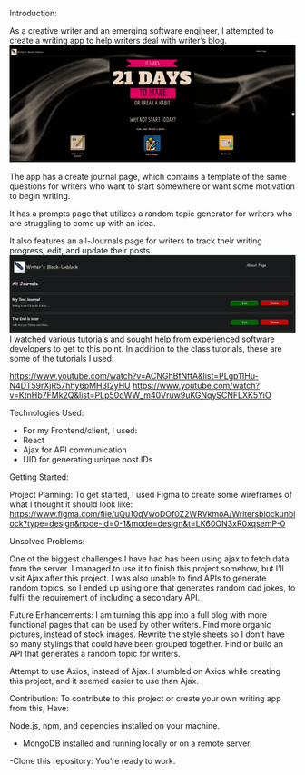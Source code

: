 Introduction:

As a creative writer and an emerging software engineer, I attempted to create a writing app to help writers deal with writer’s blog. ![Alt text](image.png)

The app has a create journal page, which contains a template of the same questions for writers who want to start somewhere or want some motivation to begin writing.

It has a prompts page that utilizes a random topic generator for writers who are struggling to come up with an idea.

It also features an all-Journals page for writers to track their writing progress, edit, and update their posts.
![`Alt text`](image-1.png)
I watched various tutorials and sought help from experienced software developers to get to this point. 
In addition to the class tutorials, these are some of the tutorials I used:

https://www.youtube.com/watch?v=ACNGhBfNftA&list=PLgp11Hu-N4DT59rXjR57hhy6pMH3I2yHU
https://www.youtube.com/watch?v=KtnHb7FMk2Q&list=PLp50dWW_m40Vruw9uKGNqySCNFLXK5YiO

Technologies Used:
-  For my Frontend/client, I used:
  - React
  - Ajax for API communication
  - UID for generating unique post IDs

Getting Started:

Project Planning: To get started, I used Figma to create some wireframes of what I thought it should look like:
https://www.figma.com/file/uQu10qVwoDOf0Z2WRVkmoA/Writersblockunblock?type=design&node-id=0-1&mode=design&t=LK60ON3xR0xqsemP-0

Unsolved Problems: 

One of the biggest challenges I have had has been using ajax to fetch data from the server.
I managed to use it to finish this project somehow, but I’ll visit Ajax after this project.
I was also unable to find APIs to generate random topics, so I ended up using one that generates random dad jokes, to fulfil the requirement of including a secondary API.

Future Enhancements:
I am turning this app into a full blog with more functional pages that can be used by other writers.
Find more organic pictures, instead of stock images.
Rewrite the style sheets so I don’t have so many stylings that could have been grouped together.
Find or build an API that generates a random topic for writers.

Attempt to use Axios, instead of Ajax. 
I stumbled on Axios while creating this project, and it seemed easier to use than Ajax.

Contribution:
To contribute to this project or create your own writing app from this,
Have:

 Node.js, npm, and depencies installed on your machine.
- MongoDB installed and running locally or on a remote server.

-Clone this repository:
You’re ready to work.